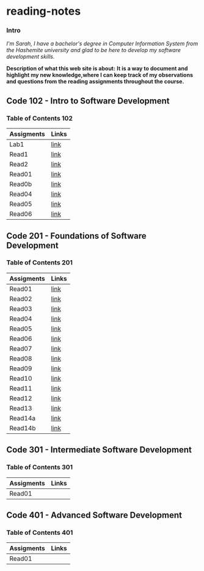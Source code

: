 
# reading-notes

### Intro
*I'm Sarah, I have a bachelor's degree in Computer Information System from the Hashemite university and glad to be here to develop my software development skills.* 



**Description of what this web site is about:**
**It is a way to document and highlight my new knowledge,where I can keep track of my observations and questions from the reading assignments throughout the course.**


## Code 102 - Intro to Software Development
### Table of Contents 102
| Assigments   | Links            |
| ----------   | ----------       |
| Lab1         | [link](102/Lab1.md)  |
| Read1        | [link](102/read1.md) |
| Read2        | [link](102/read2.md) |
| Read01        | [link](102/read03.md) |
| Read0b        | [link](102/read03b.md) |
| Read04        | [link](102/read04.md) |
| Read05        | [link](102/read05.md) |
| Read06        | [link](102/read06.md) |


## Code 201 - Foundations of Software Development
### Table of Contents 201
| Assigments   | Links            |
| ----------   | ----------       |
| Read01        | [link](201/read01.md) |
| Read02        | [link](201/read02.md) |
| Read03        | [link](201/read03.md) |
| Read04        | [link](201/read04.md) |
| Read05        | [link](201/read04.md) |
| Read06        | [link](201/read06.md) |
| Read07        | [link](201/read07.md) |
| Read08        | [link](201/read08.md) |
| Read09        | [link](201/read09.md) |
| Read10        | [link](201/read10.md) |
| Read11        | [link](201/read11.md) |
| Read12        | [link](201/read12.md) |
| Read13        | [link](201/read13.md) |
| Read14a        | [link](201/read14a.md) |
| Read14b        | [link](201/read14b.md) |


## Code 301 - Intermediate Software Development
### Table of Contents 301
| Assigments   | Links            |
| ----------   | ----------       |
| Read01        | |


## Code 401 - Advanced Software Development
### Table of Contents 401
| Assigments   | Links            |
| ----------   | ----------       |
| Read01        | |
